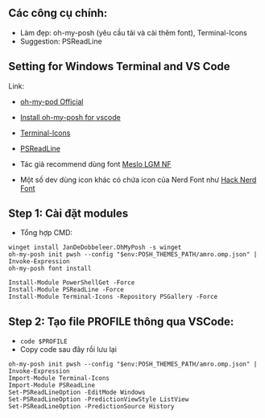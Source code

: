 ## Các công cụ chính:
- Làm đẹp: oh-my-posh (yêu cầu tải và cài thêm font), Terminal-Icons
- Suggestion: PSReadLine

## Setting for Windows Terminal and VS Code

Link:
- [oh-my-pod Official](https://ohmyposh.dev/docs/installation/windows)
- [Install oh-my-posh for vscode](https://dev.to/badgamerbad/oh-my-posh-on-all-windows-terminals-vs-code-integrated-terminal-too-3jg8#:~:text=open%20the%20terminal%20and%20run%20the%20following%20command,pwsh%20--config%20~%2F.1_shell.omp.json%20%7C%20Invoke-Expression%20restart%20the%20terminal)
- [Terminal-Icons](https://github.com/devblackops/Terminal-Icons)
- [PSReadLine](https://github.com/PowerShell/PSReadLine)

- Tác giả recommend dùng font [Meslo LGM NF](https://github.com/kalaschnik/meslolgs-nf-template)
- Một số dev dùng icon khác có chứa icon của Nerd Font như [Hack Nerd Font](https://github.com/ryanoasis/nerd-fonts/releases/download/v3.0.2/Hack.zip)

## Step 1: Cài đặt modules
- Tổng hợp CMD:
```
winget install JanDeDobbeleer.OhMyPosh -s winget
oh-my-posh init pwsh --config "$env:POSH_THEMES_PATH/amro.omp.json" | Invoke-Expression
oh-my-posh font install

Install-Module PowerShellGet -Force
Install-Module PSReadLine -Force
Install-Module Terminal-Icons -Repository PSGallery -Force
```

## Step 2: Tạo file PROFILE thông qua VSCode:
- `code $PROFILE`
- Copy code sau đây rồi lưu lại

```
oh-my-posh init pwsh --config "$env:POSH_THEMES_PATH/amro.omp.json" | Invoke-Expression
Import-Module Terminal-Icons
Import-Module PSReadLine
Set-PSReadLineOption -EditMode Windows
Set-PSReadLineOption -PredictionViewStyle ListView
Set-PSReadLineOption -PredictionSource History
```
